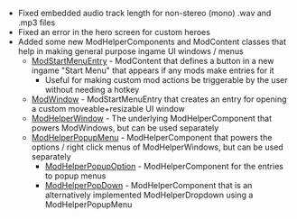 - Fixed embedded audio track length for non-stereo (mono) .wav and .mp3 files
- Fixed an error in the hero screen for custom heroes
- Added some new ModHelperComponents and ModContent classes that help in making general purpose ingame UI windows / menus
  - [ModStartMenuEntry](https://gurrenm3.github.io/BTD-Mod-Helper/docs/BTD_Mod_Helper.Api.UI.ModStartMenuEntry) -
    ModContent that defines a button in a new ingame "Start Menu" that appears if any mods make entries for it
    - Useful for making custom mod actions be triggerable by the user without needing a hotkey
  - [ModWindow](https://gurrenm3.github.io/BTD-Mod-Helper/docs/BTD_Mod_Helper.Api.UI.ModWindow) - ModStartMenuEntry that
    creates an entry for opening a custom moveable+resizable UI window
  - [ModHelperWindow](https://gurrenm3.github.io/BTD-Mod-Helper/docs/BTD_Mod_Helper.Api.Components.ModHelperWindow) -
    The underlying ModHelperComponent that powers ModWindows, but can be used separately
  - [ModHelperPopupMenu](https://gurrenm3.github.io/BTD-Mod-Helper/docs/BTD_Mod_Helper.Api.Components.ModHelperPopupMenu) -
    ModHelperComponent that powers the options / right click menus of ModHelperWindows, but can be used separately
    - [ModHelperPopupOption](https://gurrenm3.github.io/BTD-Mod-Helper/docs/BTD_Mod_Helper.Api.Components.ModHelperPopupOption) -
      ModHelperComponent for the entries to popup menus
    - [ModHelperPopDown](https://gurrenm3.github.io/BTD-Mod-Helper/docs/BTD_Mod_Helper.Api.Components.ModHelperPopdown) -
      ModHelperComponent that is an alternatively implemented ModHelperDropdown using a ModHelperPopupMenu
